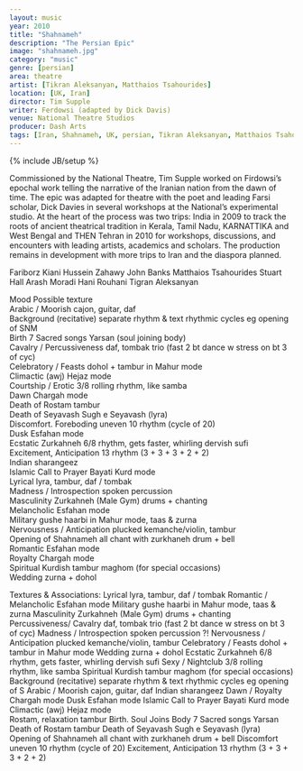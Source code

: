 ```yaml
---
layout: music
year: 2010
title: "Shahnameh"
description: "The Persian Epic"
image: "shahnameh.jpg"
category: "music"
genre: [persian]
area: theatre
artist: [Tikran Aleksanyan, Matthaios Tsahourides]
location: [UK, Iran]
director: Tim Supple
writer: Ferdowsi (adapted by Dick Davis)
venue: National Theatre Studios
producer: Dash Arts
tags: [Iran, Shahnameh, UK, persian, Tikran Aleksanyan, Matthaios Tsahourides]
---
```

{% include JB/setup %}

Commissioned by the National Theatre, Tim Supple worked on Firdowsi’s epochal work telling the narrative of the Iranian nation from the dawn of time. The epic was adapted for theatre with the poet and leading Farsi scholar, Dick Davies in several workshops at the National’s experimental studio. At the heart of the process was two trips: India in 2009 to track the roots of ancient theatrical tradition in Kerala, Tamil Nadu, KARNATTIKA and West Bengal and THEN Tehran in 2010 for workshops, discussions, and encounters with leading artists, academics and scholars. The production remains in development with more trips to Iran and the diaspora planned.

Fariborz Kiani
Hussein Zahawy
John Banks
Matthaios Tsahourides
Stuart Hall
Arash Moradi 
Hani Rouhani
Tigran Aleksanyan

Mood	Possible texture			
Arabic / Moorish	cajon, guitar, daf			
Background (recitative)	separate rhythm & text rhythmic cycles eg opening of SNM			
Birth	7 Sacred songs Yarsan (soul joining body)			
Cavalry / Percussiveness	daf, tombak trio (fast 2 bt dance w stress on bt 3 of cyc) 			
Celebratory / Feasts	dohol + tambur in Mahur mode			
Climactic (awj)	Hejaz mode			
Courtship / Erotic	3/8 rolling rhythm, like samba			
Dawn 	Chargah mode			
Death of Rostam	tambur			
Death of Seyavash	Sugh e Seyavash (lyra)			
Discomfort. Foreboding	uneven 10 rhythm (cycle of 20)			
Dusk	Esfahan mode			
Ecstatic	Zurkahneh 6/8 rhythm, gets faster, whirling dervish sufi			
Excitement, Anticipation	13 rhythm (3 + 3 + 3 + 2 + 2)			
Indian	sharangeez			
Islamic Call to Prayer	Bayati Kurd mode			
Lyrical 	lyra, tambur, daf / tombak			
Madness / Introspection	spoken percussion 			
Masculinity	Zurkahneh (Male Gym) drums + chanting			
Melancholic 	Esfahan mode			
Military	gushe haarbi in Mahur mode, taas & zurna			
Nervousness / Anticipation	plucked kemanche/violin, tambur			
Opening of Shahnameh	all chant with zurkhaneh drum + bell			
Romantic 	Esfahan mode			
Royalty	Chargah mode			
Spiritual	Kurdish tambur maghom (for special occasions)			
Wedding	zurna + dohol			


Textures & Associations:
Lyrical 			lyra, tambur, daf / tombak
 Romantic / Melancholic 	Esfahan mode
Military			gushe haarbi in Mahur mode, taas & zurna
Masculinity			Zurkahneh (Male Gym) drums + chanting
Percussiveness/ Cavalry	daf, tombak trio (fast 2 bt dance w stress on bt 3 of cyc) 
Madness / Introspection	spoken percussion ?!
Nervousness / Anticipation	plucked kemanche/violin, tambur
Celebratory / Feasts		dohol + tambur in Mahur mode
Wedding			zurna + dohol
Ecstatic	Zurkahneh 6/8 rhythm, gets faster, whirling dervish sufi
Sexy / Nightclub		3/8 rolling rhythm, like samba
Spiritual	Kurdish tambur maghom (for special occasions)
Background (recitative)	separate rhythm & text rhythmic cycles eg opening of S
Arabic / Moorish		cajon, guitar, daf
Indian				sharangeez
Dawn / Royalty		Chargah mode
Dusk				Esfahan mode
Islamic Call to Prayer	Bayati Kurd mode
Climactic (awj)		Hejaz mode	
Rostam, relaxation		tambur
Birth. Soul Joins Body		7 Sacred songs Yarsan
Death of Rostam		tambur
Death of Seyavash		Sugh e Seyavash (lyra)
Opening of Shahnameh	all chant with zurkhaneh drum + bell
Discomfort			uneven 10 rhythm (cycle of 20)
Excitement, Anticipation	13 rhythm (3 + 3 + 3 + 2 + 2)